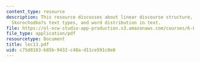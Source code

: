 ```yaml
---
content_type: resource
description: This resource discusses about linear discourse structure, segmentation,
  Skorochodko?s text types, and word distribution in text.
file: https://ol-ocw-studio-app-production.s3.amazonaws.com/courses/6-864-advanced-natural-language-processing-fall-2005/c75d8183b85b9432c48ad11ce591c8e8_lec13.pdf
file_type: application/pdf
resourcetype: Document
title: lec13.pdf
uid: c75d8183-b85b-9432-c48a-d11ce591c8e8
---
```


